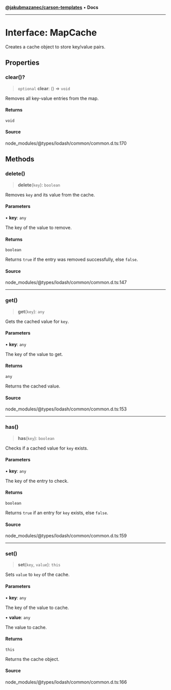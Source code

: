 [**@jakubmazanec/carson-templates**](../../../README.md) • **Docs**

---

# Interface: MapCache

Creates a cache object to store key/value pairs.

## Properties

### clear()?

> `optional` **clear**: () => `void`

Removes all key-value entries from the map.

#### Returns

`void`

#### Source

node_modules/@types/lodash/common/common.d.ts:170

## Methods

### delete()

> **delete**(`key`): `boolean`

Removes `key` and its value from the cache.

#### Parameters

• **key**: `any`

The key of the value to remove.

#### Returns

`boolean`

Returns `true` if the entry was removed successfully, else `false`.

#### Source

node_modules/@types/lodash/common/common.d.ts:147

---

### get()

> **get**(`key`): `any`

Gets the cached value for `key`.

#### Parameters

• **key**: `any`

The key of the value to get.

#### Returns

`any`

Returns the cached value.

#### Source

node_modules/@types/lodash/common/common.d.ts:153

---

### has()

> **has**(`key`): `boolean`

Checks if a cached value for `key` exists.

#### Parameters

• **key**: `any`

The key of the entry to check.

#### Returns

`boolean`

Returns `true` if an entry for `key` exists, else `false`.

#### Source

node_modules/@types/lodash/common/common.d.ts:159

---

### set()

> **set**(`key`, `value`): `this`

Sets `value` to `key` of the cache.

#### Parameters

• **key**: `any`

The key of the value to cache.

• **value**: `any`

The value to cache.

#### Returns

`this`

Returns the cache object.

#### Source

node_modules/@types/lodash/common/common.d.ts:166
